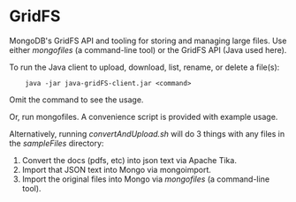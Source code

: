 # GridFS

MongoDB's GridFS API and tooling for storing and managing large files. Use either *mongofiles* (a command-line tool) or the GridFS API (Java used here).

To run the Java client to upload, download, list, rename, or delete a file(s):

        java -jar java-gridFS-client.jar <command>

Omit the command to see the usage.

Or, run mongofiles. A convenience script is provided with example usage.

Alternatively, running *convertAndUpload.sh* will do 3 things with any files in the _sampleFiles_ directory:
   1. Convert the docs (pdfs, etc) into json text via Apache Tika.
   2. Import that JSON text into Mongo via mongoimport.
   3. Import the original files into Mongo via _mongofiles_ (a command-line tool).

